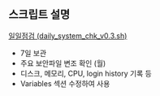 ## 스크립트 설명

[일일점검 (daily_system_chk_v0.3.sh)](https://github.com/wlsejrdyd/scripts/blob/main/daily_system_chk_v0.3.sh)
* 7일 보관
* 주요 보안파일 변조 확인 (월)
* 디스크, 메모리, CPU, login history 기록 등
* Variables 섹션 수정하여 사용
